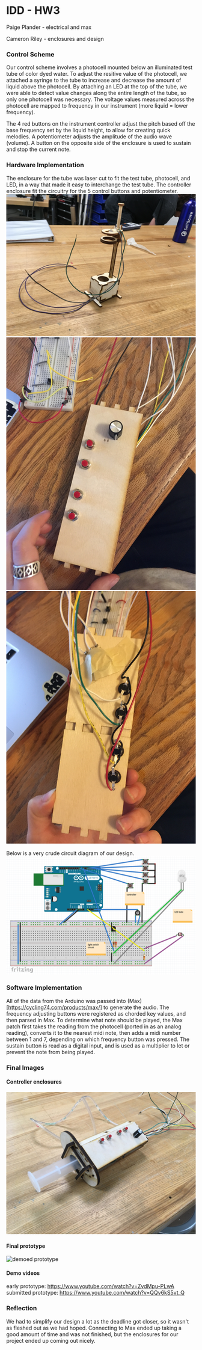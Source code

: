 # IDD - HW3
Paige Plander - electrical and max

Cameron Riley - enclosures and design

### Control Scheme 
Our control scheme involves a photocell mounted below an illuminated test tube of color dyed water. To adjust the resitive value of the photocell, we attached a syringe to the tube to increase and decrease the amount of liquid above the photocell. By attaching an LED at the top of the tube, we were able to detect value changes along the entire length of the tube, so only one photocell was necessary. The voltage values measured across the photocell are mapped to frequency in our instrument (more liquid = lower frequency). 

The 4 red buttons on the instrument controller adjust the pitch based off the base frequency set by the liquid height, to allow for creating quick melodies. A potentiometer adjusts the amplitude of the audio wave (volume). A button on the opposite side of the enclosure is used to sustain and stop the current note. 


### Hardware Implementation
The enclosure for the tube was laser cut to fit the test tube, photocell, and LED, in a way that made it easy to interchange the test tube. The controller enclosure fit the circuitry for the 5 control buttons and potentiometer. 
![hardware enclosure 1](images/proto1.JPG)
![hardware enclosure 1](images/proto2.JPG)
![hardware enclosure 1](images/proto3.JPG)

Below is a very crude circuit diagram of our design.
![circuit image](images/circuit.png)

### Software Implementation
All of the data from the Arduino was passed into (Max)[https://cycling74.com/products/max/] to generate the audio. The frequency adjusting buttons were registered as chorded key values, and then parsed in Max. To determine what note should be played, the Max patch first takes the reading from the photocell (ported in as an analog reading), converts it to the nearest midi note, then adds a midi number between 1 and 7, depending on which frequency button was pressed. The sustain button is read as a digital input, and is used as a multiplier to let or prevent the note from being played. 

### Final Images
#### Controller enclosures
![controller enclosure](images/final_controller_enclosure.JPG)

#### Final prototype
![demoed prototype](images/final_image.png)

#### Demo videos
early prototype: https://www.youtube.com/watch?v=ZvdMpu-PLwA
submitted prototype: https://www.youtube.com/watch?v=QQv6kS5vt_Q

### Reflection
We had to simplify our design a lot as the deadline got closer, so it wasn't as fleshed out as we had hoped. Connecting to Max ended up taking a good amount of time and was not finished, but the enclosures for our project ended up coming out nicely. 
